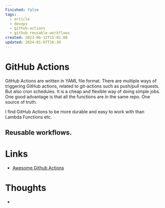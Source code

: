 ```yaml
---
Finished: false
tags:
  - article
  - devops
  - github-actions
  - github-reusable-workflows
created: 2023-06-12T15:01:00
updated: 2024-01-07T16:39
---
```

# GitHub Actions

GitHub Actions are written in YAML file format. There are multiple ways of triggering GitHub actions, related to git-actions such as push/pull requests. But also cron schedules. It is a cheap and flexible way of doing simple jobs. One good advantage is that all the functions are in the same repo. One source of truth. 

I find GitHub Actions to be more durable and easy to work with than Lambda Functions etc. 


## Reusable workflows. 



# Links
- [Awesome Github Actions](https://github.com/sdras/awesome-actions)

# Thoughts 
- 


